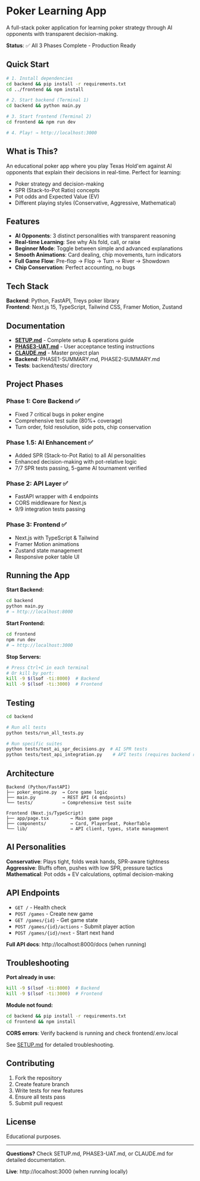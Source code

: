 # Poker Learning App

A full-stack poker application for learning poker strategy through AI opponents with transparent decision-making.

**Status**: ✅ All 3 Phases Complete - Production Ready

## Quick Start

```bash
# 1. Install dependencies
cd backend && pip install -r requirements.txt
cd ../frontend && npm install

# 2. Start backend (Terminal 1)
cd backend && python main.py

# 3. Start frontend (Terminal 2)  
cd frontend && npm run dev

# 4. Play! → http://localhost:3000
```

## What is This?

An educational poker app where you play Texas Hold'em against AI opponents that explain their decisions in real-time. Perfect for learning:
- Poker strategy and decision-making
- SPR (Stack-to-Pot Ratio) concepts
- Pot odds and Expected Value (EV)
- Different playing styles (Conservative, Aggressive, Mathematical)

## Features

- **AI Opponents**: 3 distinct personalities with transparent reasoning
- **Real-time Learning**: See why AIs fold, call, or raise
- **Beginner Mode**: Toggle between simple and advanced explanations
- **Smooth Animations**: Card dealing, chip movements, turn indicators
- **Full Game Flow**: Pre-flop → Flop → Turn → River → Showdown
- **Chip Conservation**: Perfect accounting, no bugs

## Tech Stack

**Backend**: Python, FastAPI, Treys poker library  
**Frontend**: Next.js 15, TypeScript, Tailwind CSS, Framer Motion, Zustand

## Documentation

- **[SETUP.md](SETUP.md)** - Complete setup & operations guide
- **[PHASE3-UAT.md](PHASE3-UAT.md)** - User acceptance testing instructions
- **[CLAUDE.md](CLAUDE.md)** - Master project plan
- **Backend**: PHASE1-SUMMARY.md, PHASE2-SUMMARY.md
- **Tests**: backend/tests/ directory

## Project Phases

### Phase 1: Core Backend ✅
- Fixed 7 critical bugs in poker engine
- Comprehensive test suite (80%+ coverage)
- Turn order, fold resolution, side pots, chip conservation

### Phase 1.5: AI Enhancement ✅  
- Added SPR (Stack-to-Pot Ratio) to all AI personalities
- Enhanced decision-making with pot-relative logic
- 7/7 SPR tests passing, 5-game AI tournament verified

### Phase 2: API Layer ✅
- FastAPI wrapper with 4 endpoints
- CORS middleware for Next.js
- 9/9 integration tests passing

### Phase 3: Frontend ✅
- Next.js with TypeScript & Tailwind
- Framer Motion animations
- Zustand state management  
- Responsive poker table UI

## Running the App

**Start Backend:**
```bash
cd backend
python main.py
# → http://localhost:8000
```

**Start Frontend:**
```bash
cd frontend
npm run dev
# → http://localhost:3000
```

**Stop Servers:**
```bash
# Press Ctrl+C in each terminal
# Or kill by port:
kill -9 $(lsof -ti:8000)  # Backend
kill -9 $(lsof -ti:3000)  # Frontend
```

## Testing

```bash
cd backend

# Run all tests
python tests/run_all_tests.py

# Run specific suites
python tests/test_ai_spr_decisions.py  # AI SPR tests
python tests/test_api_integration.py    # API tests (requires backend running)
```

## Architecture

```
Backend (Python/FastAPI)
├── poker_engine.py  → Core game logic
├── main.py          → REST API (4 endpoints)
└── tests/           → Comprehensive test suite

Frontend (Next.js/TypeScript)
├── app/page.tsx        → Main game page
├── components/         → Card, PlayerSeat, PokerTable
└── lib/                → API client, types, state management
```

## AI Personalities

**Conservative**: Plays tight, folds weak hands, SPR-aware tightness  
**Aggressive**: Bluffs often, pushes with low SPR, pressure tactics  
**Mathematical**: Pot odds + EV calculations, optimal decision-making

## API Endpoints

- `GET /` - Health check
- `POST /games` - Create new game
- `GET /games/{id}` - Get game state
- `POST /games/{id}/actions` - Submit player action
- `POST /games/{id}/next` - Start next hand

**Full API docs**: http://localhost:8000/docs (when running)

## Troubleshooting

**Port already in use:**
```bash
kill -9 $(lsof -ti:8000)  # Backend
kill -9 $(lsof -ti:3000)  # Frontend
```

**Module not found:**
```bash
cd backend && pip install -r requirements.txt
cd frontend && npm install
```

**CORS errors**: Verify backend is running and check frontend/.env.local

See [SETUP.md](SETUP.md) for detailed troubleshooting.

## Contributing

1. Fork the repository
2. Create feature branch
3. Write tests for new features
4. Ensure all tests pass
5. Submit pull request

## License

Educational purposes.

---

**Questions?** Check SETUP.md, PHASE3-UAT.md, or CLAUDE.md for detailed documentation.

**Live**: http://localhost:3000 (when running locally)
